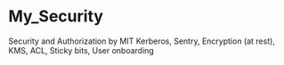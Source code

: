 # My_Security
Security and Authorization by MIT Kerberos, Sentry, Encryption (at rest), KMS, ACL, Sticky bits, User onboarding
